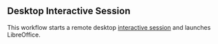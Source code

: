 ## Desktop Interactive Session
This workflow starts a remote desktop [interactive session](https://github.com/parallelworks/interactive_session/blob/main/README-v3.md) and launches LibreOffice.
